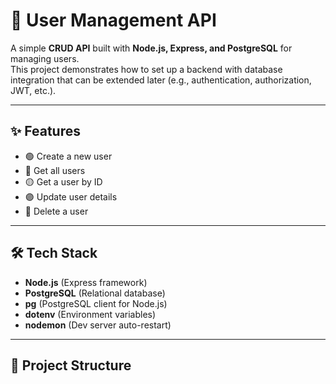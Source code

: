 # 🚀 User Management API

A simple **CRUD API** built with **Node.js, Express, and PostgreSQL** for managing users.  
This project demonstrates how to set up a backend with database integration that can be extended later (e.g., authentication, authorization, JWT, etc.).

---

## ✨ Features

- 🟢 Create a new user
- 🔵 Get all users
- 🟡 Get a user by ID
- 🟣 Update user details
- 🔴 Delete a user

---

## 🛠 Tech Stack

- **Node.js** (Express framework)
- **PostgreSQL** (Relational database)
- **pg** (PostgreSQL client for Node.js)
- **dotenv** (Environment variables)
- **nodemon** (Dev server auto-restart)

---

## 📂 Project Structure

